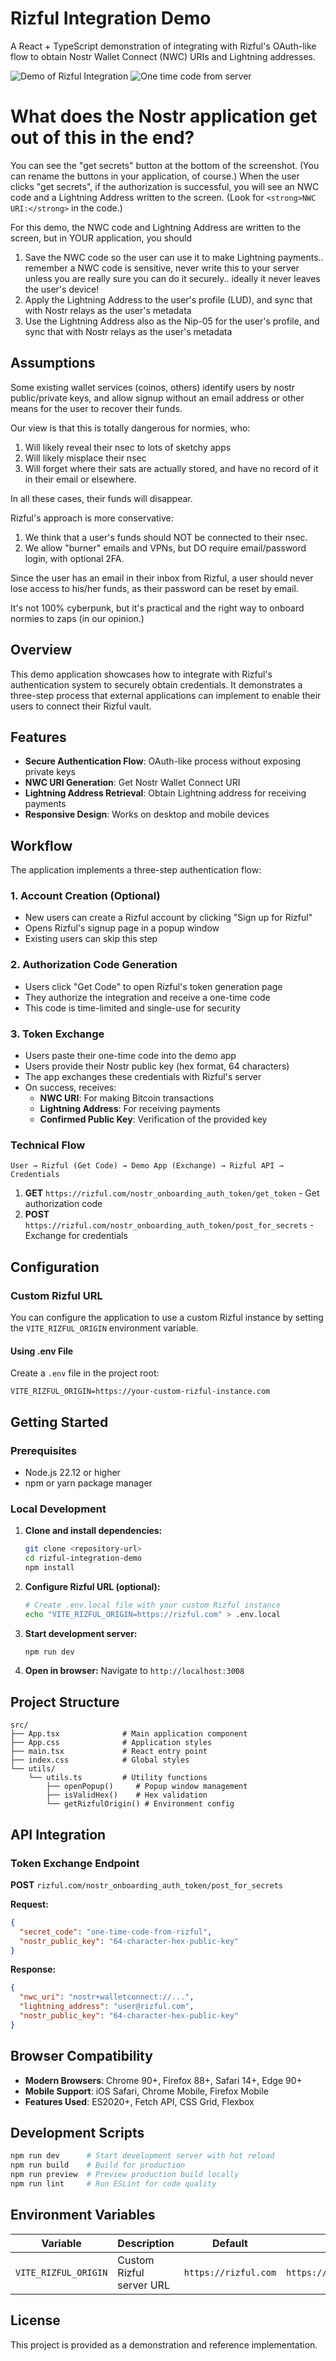 # Rizful Integration Demo

A React + TypeScript demonstration of integrating with Rizful's OAuth-like flow to obtain Nostr Wallet Connect (NWC) URIs and Lightning addresses.

![Demo of Rizful Integration](./images/demo-image.png)
![One time code from server](./images/get-one-time-code.png)

# What does the Nostr application get out of this in the end?

You can see the "get secrets" button at the bottom of the screenshot. (You can rename the buttons in your application, of course.) When the user clicks "get secrets", if the authorization is successful, you will see an NWC code and a Lightning Address written to the screen. (Look for `<strong>NWC URI:</strong>` in the code.)

For this demo, the NWC code and Lightning Address are written to the screen, but in YOUR application, you should

1. Save the NWC code so the user can use it to make Lightning payments.. remember a NWC code is sensitive, never write this to your server unless you are really sure you can do it securely.. ideally it never leaves the user's device!
2. Apply the Lightning Address to the user's profile (LUD), and sync that with Nostr relays as the user's metadata
3. Use the Lightning Address also as the Nip-05 for the user's profile, and sync that with Nostr relays as the user's metadata

## Assumptions

Some existing wallet services (coinos, others) identify users by nostr public/private keys, and allow signup without an email address or other means for the user to recover their funds.

Our view is that this is totally dangerous for normies, who:

1. Will likely reveal their nsec to lots of sketchy apps
2. Will likely misplace their nsec
3. Will forget where their sats are actually stored, and have no record of it in their email or elsewhere.

In all these cases, their funds will disappear.

Rizful's approach is more conservative:

1. We think that a user's funds should NOT be connected to their nsec.
2. We allow "burner" emails and VPNs, but DO require email/password login, with optional 2FA.

Since the user has an email in their inbox from Rizful, a user should never lose access to his/her funds, as their password can be reset by email.

It's not 100% cyberpunk, but it's practical and the right way to onboard normies to zaps (in our opinion.)

## Overview

This demo application showcases how to integrate with Rizful's authentication system to securely obtain credentials. It demonstrates a three-step process that external applications can implement to enable their users to connect their Rizful vault.

## Features

- **Secure Authentication Flow**: OAuth-like process without exposing private keys
- **NWC URI Generation**: Get Nostr Wallet Connect URI
- **Lightning Address Retrieval**: Obtain Lightning address for receiving payments
- **Responsive Design**: Works on desktop and mobile devices

## Workflow

The application implements a three-step authentication flow:

### 1. Account Creation (Optional)

- New users can create a Rizful account by clicking "Sign up for Rizful"
- Opens Rizful's signup page in a popup window
- Existing users can skip this step

### 2. Authorization Code Generation

- Users click "Get Code" to open Rizful's token generation page
- They authorize the integration and receive a one-time code
- This code is time-limited and single-use for security

### 3. Token Exchange

- Users paste their one-time code into the demo app
- Users provide their Nostr public key (hex format, 64 characters)
- The app exchanges these credentials with Rizful's server
- On success, receives:
  - **NWC URI**: For making Bitcoin transactions
  - **Lightning Address**: For receiving payments
  - **Confirmed Public Key**: Verification of the provided key

### Technical Flow

```
User → Rizful (Get Code) → Demo App (Exchange) → Rizful API → Credentials
```

1. **GET** `https://rizful.com/nostr_onboarding_auth_token/get_token` - Get authorization code
2. **POST** `https://rizful.com/nostr_onboarding_auth_token/post_for_secrets` - Exchange for credentials

## Configuration

### Custom Rizful URL

You can configure the application to use a custom Rizful instance by setting the `VITE_RIZFUL_ORIGIN` environment variable.

#### Using .env File

Create a `.env` file in the project root:

```env
VITE_RIZFUL_ORIGIN=https://your-custom-rizful-instance.com
```

## Getting Started

### Prerequisites

- Node.js 22.12 or higher
- npm or yarn package manager

### Local Development

1. **Clone and install dependencies:**

   ```bash
   git clone <repository-url>
   cd rizful-integration-demo
   npm install
   ```

2. **Configure Rizful URL (optional):**

   ```bash
   # Create .env.local file with your custom Rizful instance
   echo "VITE_RIZFUL_ORIGIN=https://rizful.com" > .env.local
   ```

3. **Start development server:**

   ```bash
   npm run dev
   ```

4. **Open in browser:**
   Navigate to `http://localhost:3008`

## Project Structure

```
src/
├── App.tsx              # Main application component
├── App.css              # Application styles
├── main.tsx             # React entry point
├── index.css            # Global styles
└── utils/
    └── utils.ts         # Utility functions
        ├── openPopup()     # Popup window management
        ├── isValidHex()    # Hex validation
        └── getRizfulOrigin() # Environment config
```

## API Integration

### Token Exchange Endpoint

**POST** `rizful.com/nostr_onboarding_auth_token/post_for_secrets`

**Request:**

```json
{
  "secret_code": "one-time-code-from-rizful",
  "nostr_public_key": "64-character-hex-public-key"
}
```

**Response:**

```json
{
  "nwc_uri": "nostr+walletconnect://...",
  "lightning_address": "user@rizful.com",
  "nostr_public_key": "64-character-hex-public-key"
}
```

## Browser Compatibility

- **Modern Browsers**: Chrome 90+, Firefox 88+, Safari 14+, Edge 90+
- **Mobile Support**: iOS Safari, Chrome Mobile, Firefox Mobile
- **Features Used**: ES2020+, Fetch API, CSS Grid, Flexbox

## Development Scripts

```bash
npm run dev      # Start development server with hot reload
npm run build    # Build for production
npm run preview  # Preview production build locally
npm run lint     # Run ESLint for code quality
```

## Environment Variables

| Variable             | Description              | Default              | Example                      |
| -------------------- | ------------------------ | -------------------- | ---------------------------- |
| `VITE_RIZFUL_ORIGIN` | Custom Rizful server URL | `https://rizful.com` | `https://staging.rizful.com` |

## License

This project is provided as a demonstration and reference implementation.
